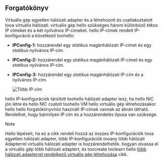 ## <a name="scenario"></a>Forgatókönyv
Virtuális gép egyetlen hálózati adapter és a létrehozott és csatlakoztatott tooa virtuális hálózati. virtuális gép hello szükséges három különböző *titkos* IP címeket és a két *nyilvános* IP-címeket. hello IP-címek rendelt IP-konfiguráció a következő toohello:

* **IPConfig-1:** hozzárendel egy *statikus* magánhálózati IP-címet és egy *statikus* nyilvános IP-cím.
* **IPConfig-2:** hozzárendel egy *statikus* magánhálózati IP-címet és egy *statikus* nyilvános IP-cím.
* **IPConfig-3:** hozzárendel egy *statikus* magánhálózati IP-cím és a nyilvános IP-cím.
  
    ![Több IP-cím](./media/virtual-network-multiple-ip-addresses-scenario/multiple-ipconfigs.png)

hello IP-konfigurációk társított toohello hálózati adapter lesz, ha hello NIC jön létre és hello NIC csatolt toohello VM hello virtuális gép létrehozásakor. hello hello forgatókönyvhöz használt IP-címek vannak az ábrán látható. Rendelhet, hogy bármilyen IP cím és a hozzárendelés típusa van szüksége.

> [!NOTE]
> Hello lépéseit, ha ez a cikk rendeli hozzá az összes IP-konfigurációk tooa egyetlen hálózati adapter, több IP-konfigurációk tooany több hálózati Adapterrel virtuális hálózati adapter is hozzárendelhetők. hogyan olvassa el a virtuális gép több hálózati adaptert, és toocreate toolearn hello [több hálózati adapterrel rendelkező virtuális gép létrehozása](../articles/virtual-network/virtual-network-deploy-multinic-arm-ps.md) cikk.
